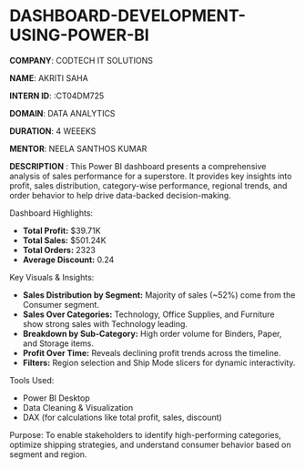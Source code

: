 # DASHBOARD-DEVELOPMENT-USING-POWER-BI
**COMPANY**: CODTECH IT SOLUTIONS

**NAME**: AKRITI SAHA

**INTERN ID**: :CT04DM725

**DOMAIN**: DATA ANALYTICS

**DURATION**: 4 WEEEKS

**MENTOR**: NEELA SANTHOS KUMAR

**DESCRIPTION** : This Power BI dashboard presents a comprehensive analysis of sales performance for a superstore. It provides key insights into profit, sales distribution, category-wise performance, regional trends, and order behavior to help drive data-backed decision-making.

Dashboard Highlights:
- **Total Profit:** $39.71K  
- **Total Sales:** $501.24K  
- **Total Orders:** 2323  
- **Average Discount:** 0.24  

Key Visuals & Insights:
- **Sales Distribution by Segment:** Majority of sales (~52%) come from the Consumer segment.
- **Sales Over Categories:** Technology, Office Supplies, and Furniture show strong sales with Technology leading.
- **Breakdown by Sub-Category:** High order volume for Binders, Paper, and Storage items.
- **Profit Over Time:** Reveals declining profit trends across the timeline.
- **Filters:** Region selection and Ship Mode slicers for dynamic interactivity.

 Tools Used:
- Power BI Desktop
- Data Cleaning & Visualization
- DAX (for calculations like total profit, sales, discount)

Purpose:
To enable stakeholders to identify high-performing categories, optimize shipping strategies, and understand consumer behavior based on segment and region.


